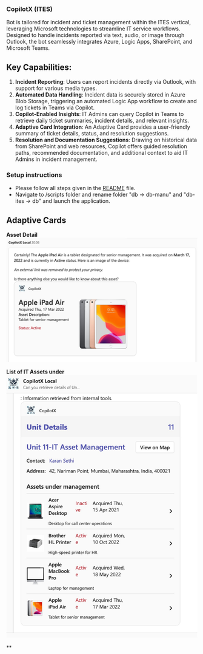 ### CopilotX (ITES) 
Bot is tailored for incident and ticket management within the ITES vertical, leveraging Microsoft technologies to streamline IT service workflows. Designed to handle incidents reported via text, audio, or image through Outlook, the bot seamlessly integrates Azure, Logic Apps, SharePoint, and Microsoft Teams.

## Key Capabilities:

1. **Incident Reporting**: Users can report incidents directly via Outlook, with support for various media types.
2. **Automated Data Handling**: Incident data is securely stored in Azure Blob Storage, triggering an automated Logic App workflow to create and log tickets in Teams via Copilot.
3. **Copilot-Enabled Insights**: IT Admins can query Copilot in Teams to retrieve daily ticket summaries, incident details, and relevant insights.
4. **Adaptive Card Integration**: An Adaptive Card provides a user-friendly summary of ticket details, status, and resolution suggestions.
5. **Resolution and Documentation Suggestions**: Drawing on historical data from SharePoint and web resources, Copilot offers guided resolution paths, recommended documentation, and additional context to aid IT Admins in incident management.

### Setup instructions

- Please follow all steps given in the [README](https://github.com/swatiarora11/CopilotX/blob/main/README.md) file. 
- Navigate to /scripts folder and rename folder "db -> db-manu" and "db-ites -> db" and launch the application.

## Adaptive Cards

**Asset Detail**
![Asset Detail of Apple Ipad](https://raw.githubusercontent.com/swatiarora11/CopilotX/refs/heads/main/gif's/Asset%20Details.jpeg)

**List of IT Assets under**
![List of Assets under IT Asset Management](https://raw.githubusercontent.com/swatiarora11/CopilotX/refs/heads/main/gif's/Asset%20Management.jpeg)

**



                                  
